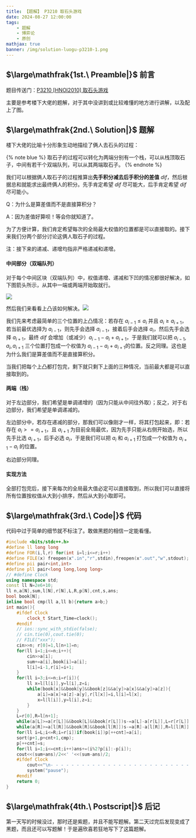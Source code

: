```yaml
---
title: 【题解】 P3210 取石头游戏
date: 2024-08-27 12:00:00
tags: 
    - 题解
    - 博弈论
    - 原创
mathjax: true
banner: /img/solution-luogu-p3210-1.png
---
```


## $\large\mathfrak{1st.\ Preamble|}$ 前言

题目传送门：[P3210 [HNOI2010] 取石头游戏](https://www.luogu.com.cn/problem/P3210)

主要是参考楼下大佬的题解，对于其中没讲到或比较难懂的地方进行讲解，以及配上了图。

## $\large\mathfrak{2nd.\ Solution|}$ 题解

楼下大佬的比喻十分形象生动地描绘了俩人去石头的过程：

{% note blue %}
取石子的过程可以转化为两端分别有一个栈，可以从栈顶取石子，中间有若干个双端队列，可以从其两端取石子。
{% endnote %}

我们可以根据俩人取石子的过程推算出**先手积分减去后手积分的差值** $dif$，然后根据总和就能求出最终俩人的积分。先手肯定希望 $dif$ 尽可能大，后手肯定希望 $dif$ 尽可能小。

Q：为什么是算差值而不是直接算积分？

A：因为差值好算呗！等会你就知道了。

为了方便计算，我们肯定希望每次的全局最大权值的位置都是可以直接取的。接下来我们分两个部分讨论这俩人取石子的过程。

注：接下来的递减、递增均指非严格递减和递增。

#### 中间部分（双端队列）

对于每个中间区块（双端队列）中，权值递增、递减和下凹的情况都很好解决，如下图箭头所示，从其中一端或两端开始取就行。

![](/img/solution-luogu-p3210-1.png)

然后我们来看看上凸该如何解决。![](/img/solution-luogu-p3210-2.png)

我们先来考虑最简单的三个位置的上凸情况：若存在 $a_{i-1}\le a_i$ 并且 $a_i\ge a_{i+1}$，若当前最优选择为 $a_{i-1}$，则先手会选择 $a_{i-1}$，接着后手会选择 $a_i$，然后先手会选择 $a_{i+1}$，最终 $dif$ 会增加（或减少）$a_{i-1}-a_i+a_{i+1}$，于是我们就可以把 $a_{i-1}, a_i, a_{i+1}$ 三个位置打包成一个权值为 $a_{i-1}-a_i+a_{i+1}$​​ 的位置。反之同理。这也是为什么我们是算差值而不是直接算积分。

当我们把每个上凸都打包完，剩下就只剩下上面的三种情况，当前最大都是可以直接取到的。

#### 两端（栈）

对于左边部分，我们希望是单调递增的（因为只能从中间往外取）；反之，对于右边部分，我们希望是单调递减的。

左边部分中，若存在递减的部分，那我们可以像刚才一样，将其打包起来，即：若存在 $a_i>=a_{i+1}$，且 $a_{i+1}$ 为目前全局最优，因为先手只能从右侧开始选，所以先手比选 $a_{i+1}$，后手必选 $a_i$，于是我们可以把 $a_i$ 和 $a_{i+1}$ 打包成一个权值为 $a_{i+1}-a_i$  的位置。

右边部分同理。

#### 实现方法

全部打包完后，接下来每次的全局最大值必定可以直接取到，所以我们可以直接将所有位置按权值从大到小排序，然后从大到小取即可。

## $\large\mathfrak{3rd.\ Code|}$ 代码

代码中过于简单的细节就不标注了。敢做黑题的相信一定能看懂。

```cpp
#include <bits/stdc++.h>
#define ll long long
#define FOR(i,l,r) for(int i=l;i<=r;i++)
#define FILE(x) freopen(x".in","r",stdin),freopen(x".out","w",stdout);
#define pii pair<int,int>
#define pll pair<long long,long long>
// #define Clock
using namespace std;
const ll N=2e6+10;
ll n,a[N],sum,l[N],r[N],L,R,p[N],cnt,s,ans;
bool book[N];
inline bool cmp(ll a,ll b){return a>b;}
int main(){
    #ifdef Clock
        clock_t Start_Time=clock();
    #endif
    // ios::sync_with_stdio(false);
    // cin.tie(0),cout.tie(0);
    // FILE("xxx");
    cin>>n; r[0]=1,l[n+1]=n;
    for(ll i=1;i<=n;i++){
        cin>>a[i];
        sum+=a[i],book[i]=a[i];
        l[i]=i-1,r[i]=i+1;
    }
    for(ll i=3;i<=n;i=r[i]){
        ll x=l[l[i]],y=l[i],z=i;
        while(book[x]&&book[y]&&book[z]&&a[y]>a[x]&&a[y]>a[z]){
            a[i]=a[x]+a[z]-a[y],r[l[x]]=i,l[i]=l[x];
            x=l[l[i]],y=l[i],z=i;
        }
    }
    L=r[0],R=l[n+1];
    while(a[L]>=a[r[L]]&&book[L]&&book[r[L]])s-=a[L]-a[r[L]],L=r[r[L]];
    while(a[R]>=a[l[R]]&&book[R]&&book[l[R]])s-=a[R]-a[l[R]],R=l[l[R]];
    for(ll i=L;i<=R;i=r[i])if(book[i])p[++cnt]=a[i];
    sort(p+1,p+cnt+1,cmp);
    p[++cnt]=s;
    for(ll i=1;i<=cnt;i++)ans+=(i%2?p[i]:-p[i]);
    cout<<(sum+ans)/2<<' '<<(sum-ans)/2;
    #ifdef Clock
        cout<<"\n- - - - - - - - - - - - - - - - - - - - - - - - - - - - - -\nRuntime: "<<clock()-Start_Time<<" ms\n";
        system("pause");
    #endif
    return 0;
}
```

## $\large\mathfrak{4th.\ Postscript|}$ 后记

第一天写的时候没过，那时还是紫题，并且不能写题解。第二天过完后发现变成了黑题，而且还可以写题解！于是遍欣喜若狂地写下了这篇题解。